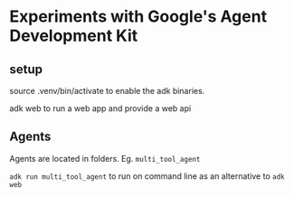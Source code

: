# Experiments with Google's Agent Development Kit

## setup
source .venv/bin/activate to enable the adk binaries.

adk web to run a web app and provide a web api

## Agents

Agents are located in folders.
Eg. `multi_tool_agent`

`adk run multi_tool_agent` to run on command line as an
alternative to `adk web`
